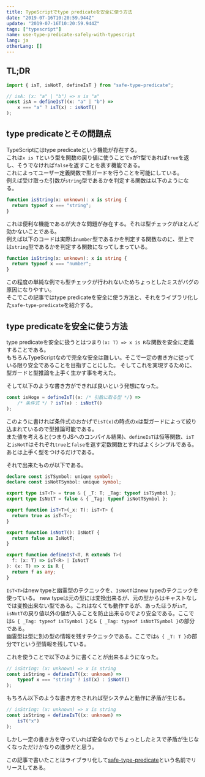 ```yaml
---
title: TypeScriptでtype predicateを安全に使う方法
date: "2019-07-16T10:20:59.944Z"
update: "2019-07-16T10:20:59.944Z"
tags: ["typescript"]
name: use-type-predicate-safely-with-typescript
lang: ja
otherLang: []
---
```


## TL;DR

```ts
import { isT, isNotT, defineIsT } from "safe-type-predicate";

// isA: (x: "a" | "b") => x is "a"
const isA = defineIsT((x: "a" | "b") =>
    x === "a" ? isT(x) : isNotT()
);
```

## type predicateとその問題点

TypeScriptにはtype predicateという機能が存在する。  
これは`x is T`という型を関数の戻り値に使うことで`x`が`T`型であれば`true`を返し、そうでなければ`false`を返すことを表す機能である。  
これによってユーザー定義関数で型ガードを行うことを可能にしている。  
例えば受け取った引数が`string`型であるかを判定する関数は以下のようになる。

```ts
function isString(x: unknown): x is string {
  return typeof x === "string";
}
```

これは便利な機能であるが大きな問題が存在する。それは型チェックがほとんど効かないことである。  
例えば以下のコードは実際は`number`型であるかを判定する関数なのに、型上では`string`型であるかを判定する関数になってしまっている。

```ts
function isString(x: unknown): x is string {
  return typeof x === "number";
}
```

この程度の単純な例でも型チェックが行われないためちょっとしたミスがバグの原因になりやすい。  
そこでこの記事ではtype predicateを安全に使う方法と、それをライブラリ化した`safe-type-predicate`を紹介する。

## type predicateを安全に使う方法
type predicateを安全に扱うとはつまり`(x: T) => x is R`な関数を安全に定義することである。  
もちろんTypeScriptなので完全な安全は難しい。そこで一定の書き方に従っている限り安全であることを目指すことにした。
そしてこれを実現するために、型ガードと型推論を上手く生かす事を考えた。  

そして以下のような書き方ができれば良いという発想になった。  

```ts
const isHoge = defineIsT((x: /* 引数に取る型 */) =>
    /* 条件式 */ ? isT(x) : isNotT()
);
```

このように書ければ条件式のおかげで`isT(x)`の時点の`x`は型ガードによって絞り込まれているので型推論可能である。  
また値を考えると(つまりJSへのコンパイル結果)、`defineIsT`は恒等関数、`isT`と`isNotT`はそれぞれ`true`と`false`を返す定数関数とすればよくシンプルである。  
あとは上手く型をつけるだけである。  

それで出来たものが以下である。

```ts
declare const isTSymbol: unique symbol;
declare const isNotTSymbol: unique symbol;

export type isT<T> = true & { _T: T; _Tag: typeof isTSymbol };
export type IsNotT = false & { _Tag: typeof isNotTSymbol };

export function isT<T>(_x: T): isT<T> {
  return true as isT<T>;
}

export function isNotT(): IsNotT {
  return false as IsNotT;
}

export function defineIsT<T, R extends T>(
  f: (x: T) => isT<R> | IsNotT
): (x: T) => x is R {
  return f as any;
}
```

`IsT<T>`はnew typeと幽霊型のテクニックを、`IsNotT`はnew typeのテクニックを使っている。
new typeは元の型には変換出来るが、元の型からはキャストなしでは変換出来ない型である。これはなくても動作するが、あったほうが`isT`, `isNotT`の戻り値以外の値が入ることを防止出来るのでより安全である。ここでは`& { _Tag: typeof isTSymbol }`と`& { _Tag: typeof isNotTSymbol }`の部分である。  
幽霊型は型に別の型の情報を残すテクニックである。ここでは`& { _T: T }`の部分で`T`という型情報を残している。  

これを使うことで以下のように書くことが出来るようになった。 

```ts
// isString: (x: unknown) => x is string
const isString = defineIsT((x: unknown) =>
    typeof x === "string" ? isT(x) : isNotT()
);
```

もちろん以下のような書き方をされれば型システムと動作に矛盾が生じる。

```ts
// isString: (x: unknown) => x is string
const isString = defineIsT((x: unknown) =>
    isT("x")
);
```

しかし一定の書き方を守っていれば安全なのでちょっとしたミスで矛盾が生じなくなっただけかなりの進歩だと思う。  

この記事で書いたことはライブラリ化して[safe-type-predicate](https://github.com/kgtkr/safe-type-predicate)という名前でリリースしてある。  
